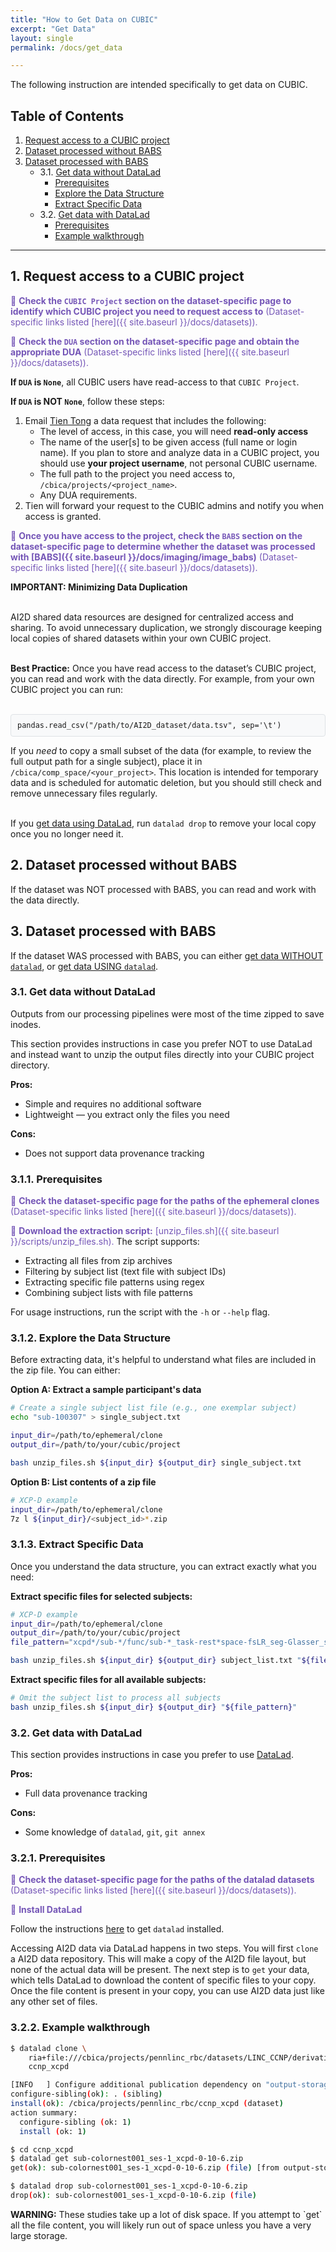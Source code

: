 ```yaml
---
title: "How to Get Data on CUBIC"
excerpt: "Get Data"
layout: single
permalink: /docs/get_data

---
```


The following instruction are intended specifically to get data on CUBIC.


## Table of Contents

1. [Request access to a CUBIC project](#1-request-access-to-a-cubic-project)
2. [Dataset processed without BABS](#2-dataset-processed-without-babs)
3. [Dataset processed with BABS](#3-dataset-processed-with-babs)
   - 3.1. [Get data without DataLad](#31-get-data-without-datalad)
     - [Prerequisites](#311-prerequisites)
     - [Explore the Data Structure](#312-explore-the-data-structure)
     - [Extract Specific Data](#313-extract-specific-data)
   - 3.2. [Get data with DataLad](#32-get-data-with-datalad)
     - [Prerequisites](#321-prerequisites)
     - [Example walkthrough](#322-example-walkthrough)

---

## 1. Request access to a CUBIC project

<span style="color: #7556b7;">🌟 **Check the `CUBIC Project` section on the dataset-specific page to identify which CUBIC project you need to request access to** (Dataset-specific links listed [here]({{ site.baseurl }}/docs/datasets)).</span>

<span style="color: #7556b7;">🌟 **Check the `DUA` section on the dataset-specific page and obtain the appropriate DUA** (Dataset-specific links listed [here]({{ site.baseurl }}/docs/datasets)).</span> 

**If `DUA` is `None`**, all CUBIC users have read-access to that `CUBIC Project`.

**If `DUA` is NOT `None`**, follow these steps:

1. Email [Tien Tong](mailto:Tien.Tong@PennMedicine.upenn.edu) a data request that includes the following:
    - The level of access, in this case, you will need **read-only access**
    - The name of the user[s] to be given access (full name or login name). If you plan to store and analyze data in a CUBIC project, you should use **your project username**, not personal CUBIC username.
    - The full path to the project you need access to, `/cbica/projects/<project_name>`.
    - Any DUA requirements.
2. Tien will forward your request to the CUBIC admins and notify you when access is granted.

<span style="color: #7556b7;">🌟 **Once you have access to the project, check the `BABS` section on the dataset-specific page to determine whether the dataset was processed with [BABS]({{  site.baseurl }}/docs/imaging/image_babs)** (Dataset-specific links listed [here]({{ site.baseurl }}/docs/datasets)).</span>

<div class="alert alert-danger" role="alert">
  <b>IMPORTANT: Minimizing Data Duplication</b><br><br>
  
  AI2D shared data resources are designed for centralized access and sharing. To avoid unnecessary duplication, we strongly discourage keeping local copies of shared datasets within your own CUBIC project.<br><br>
  
  <b>Best Practice:</b> Once you have read access to the dataset’s CUBIC project, you can read and work with the data directly. For example, from your own CUBIC project you can run:<br><br>
  
  <pre style="background-color: #f8f9fa; border: 1px solid #dee2e6; border-radius: 4px; padding: 10px; font-family: 'Courier New', monospace; font-size: 14px;"><code>pandas.read_csv("/path/to/AI2D_dataset/data.tsv", sep='\t')</code></pre>
  
  If you <i>need</i> to copy a small subset of the data (for example, to review the full output path for a single subject), place it in <code>/cbica/comp_space/&lt;your_project&gt;</code>. This location is intended for temporary data and is scheduled for automatic deletion, but you should still check and remove unnecessary files regularly.<br><br>

  If you <a href="#32-get-data-with-datalad">get data using DataLad</a>, run <code>datalad drop</code> to remove your local copy once you no longer need it.

</div>

## 2. Dataset processed without BABS

If the dataset was NOT processed with BABS, you can read and work with the data directly.

## 3. Dataset processed with BABS

If the dataset WAS processed with BABS, you can either [get data WITHOUT `datalad`](#31-get-data-without-datalad), or [get data USING `datalad`](#32-get-data-with-datalad).

### 3.1. Get data without DataLad

Outputs from our processing pipelines were most of the time zipped to save inodes.

This section provides instructions in case you prefer NOT to use DataLad and instead want to unzip the output files directly into your CUBIC project directory.

**Pros:**
- Simple and requires no additional software
- Lightweight — you extract only the files you need

**Cons:**
- Does not support data provenance tracking  

### 3.1.1. Prerequisites

<span style="color: #7556b7;">🌟 **Check the dataset-specific page for the paths of the ephemeral clones** (Dataset-specific links listed [here]({{ site.baseurl }}/docs/datasets)).</span>

<span style="color: #7556b7;">🌟 **Download the extraction script:** [unzip_files.sh]({{ site.baseurl }}/scripts/unzip_files.sh).</span> The script supports:
- Extracting all files from zip archives
- Filtering by subject list (text file with subject IDs)
- Extracting specific file patterns using regex
- Combining subject lists with file patterns

For usage instructions, run the script with the `-h` or `--help` flag.

### 3.1.2. Explore the Data Structure

Before extracting data, it's helpful to understand what files are included in the zip file. You can either:

**Option A: Extract a sample participant's data**
```bash
# Create a single subject list file (e.g., one exemplar subject)
echo "sub-100307" > single_subject.txt

input_dir=/path/to/ephemeral/clone
output_dir=/path/to/your/cubic/project

bash unzip_files.sh ${input_dir} ${output_dir} single_subject.txt
```

**Option B: List contents of a zip file**
```bash
# XCP-D example
input_dir=/path/to/ephemeral/clone
7z l ${input_dir}/<subject_id>*.zip
```

### 3.1.3. Extract Specific Data

Once you understand the data structure, you can extract exactly what you need:

**Extract specific files for selected subjects:**
```bash
# XCP-D example
input_dir=/path/to/ephemeral/clone
output_dir=/path/to/your/cubic/project
file_pattern="xcpd*/sub-*/func/sub-*_task-rest*space-fsLR_seg-Glasser_stat-pearsoncorrelation_relmat.tsv"

bash unzip_files.sh ${input_dir} ${output_dir} subject_list.txt "${file_pattern}"

```

**Extract specific files for all available subjects:**
```bash
# Omit the subject list to process all subjects
bash unzip_files.sh ${input_dir} ${output_dir} "${file_pattern}"
```

### 3.2. Get data with DataLad

This section provides instructions in case you prefer to use [DataLad](https://handbook.datalad.org/en/latest/intro/philosophy.html).

**Pros:**
- Full data provenance tracking

**Cons:**
- Some knowledge of `datalad`, `git`, `git annex` 

### 3.2.1. Prerequisites

<span style="color: #7556b7;">🌟 **Check the dataset-specific page for the paths of the datalad datasets** (Dataset-specific links listed [here]({{ site.baseurl }}/docs/datasets)).</span>

<span style="color: #7556b7;">🌟 **Install DataLad**</span>

Follow the instructions [here](https://www.datalad.org/#install) to get `datalad` installed.

Accessing AI2D data via DataLad happens in two steps. You will first `clone` a AI2D data repository. This will make a copy of the AI2D file layout, but none of the actual data will be present. The next step is to `get` your data, which tells DataLad to download the content of specific files to your copy. Once the file content is present in your copy, you can use AI2D data just like any other set of files.

### 3.2.2. Example walkthrough

```bash
$ datalad clone \
    ria+file:///cbica/projects/pennlinc_rbc/datasets/LINC_CCNP/derivatives/xcpd-0-10-6-babs/output_ria#~data \
    ccnp_xcpd

[INFO   ] Configure additional publication dependency on "output-storage"                                                                           
configure-sibling(ok): . (sibling)
install(ok): /cbica/projects/pennlinc_rbc/ccnp_xcpd (dataset)
action summary:
  configure-sibling (ok: 1)
  install (ok: 1)

$ cd ccnp_xcpd
$ datalad get sub-colornest001_ses-1_xcpd-0-10-6.zip
get(ok): sub-colornest001_ses-1_xcpd-0-10-6.zip (file) [from output-storage...]

$ datalad drop sub-colornest001_ses-1_xcpd-0-10-6.zip
drop(ok): sub-colornest001_ses-1_xcpd-0-10-6.zip (file)  
```

<div class="alert alert-primary" role="alert">
  <b>WARNING:</b> These studies take up a lot of disk space. If you attempt to `get` all the file content, you will likely run out of space unless you have a very large storage.
</div>
